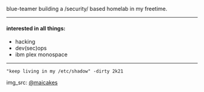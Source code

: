 blue-teamer building a /security/ based homelab in my freetime. 


---


#### interested in all things: 
- hacking
- dev(sec)ops  
- ibm plex monospace



---
`"keep living in my /etc/shadow" -dirty 2k21` 



img_src: [@maicakes](https://ko-fi.com/maicakes)

<!--
**gunSec/gunSec** is a ✨ _special_ ✨ repository because its `README.md` (this file) appears on your GitHub profile.

Here are some ideas to get you started:

- 🔭 I’m currently working on ...
- 🌱 I’m currently learning ...
- 👯 I’m looking to collaborate on ...
- 🤔 I’m looking for help with ...
- 💬 Ask me about ...
- 📫 How to reach me: ...
- 😄 Pronouns: ...
- ⚡ Fun fact: ...
-->
